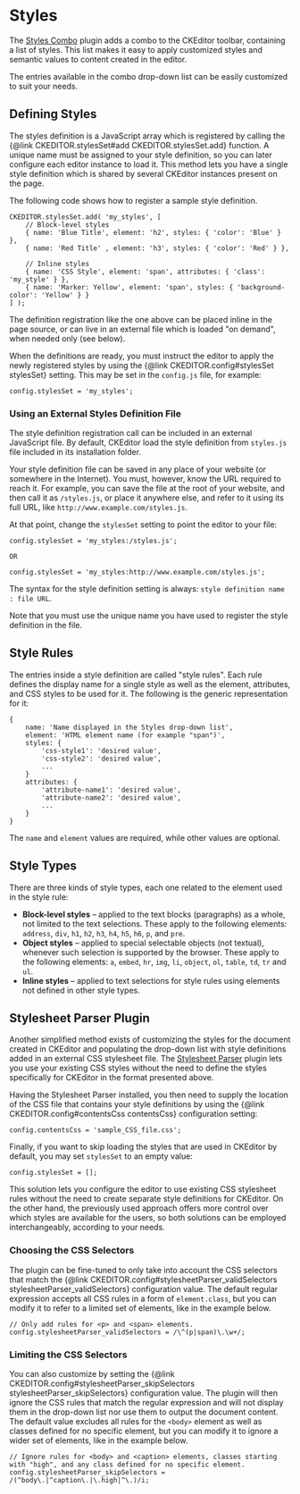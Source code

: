Styles
======

The [Styles Combo](http://ckeditor.com/addon/stylescombo) plugin adds a combo to the CKEditor toolbar, containing a list of styles. This list makes it easy to apply customized styles and semantic values to content created in the editor.

The entries available in the combo drop-down list can be easily customized to suit your needs.

Defining Styles
---------------

The styles definition is a JavaScript array which is registered by calling the {@link CKEDITOR.stylesSet#add CKEDITOR.stylesSet.add} function. A unique name must be assigned to your style definition, so you can later configure each editor instance to load it. This method lets you have a single style definition which is shared by several CKEditor instances present on the page.

The following code shows how to register a sample style definition.

	CKEDITOR.stylesSet.add( 'my_styles', [
		// Block-level styles
		{ name: 'Blue Title', element: 'h2', styles: { 'color': 'Blue' } },
		{ name: 'Red Title' , element: 'h3', styles: { 'color': 'Red' } },

		// Inline styles
		{ name: 'CSS Style', element: 'span', attributes: { 'class': 'my_style' } },
		{ name: 'Marker: Yellow', element: 'span', styles: { 'background-color': 'Yellow' } }
	] );

The definition registration like the one above can be placed inline in the page source, or can live in an external file which is loaded "on demand", when needed only (see below).

When the definitions are ready, you must instruct the editor to apply the newly registered styles by using the {@link CKEDITOR.config#stylesSet stylesSet} setting. This may be set in the `config.js` file, for example:

	config.stylesSet = 'my_styles';

### Using an External Styles Definition File

The style definition registration call can be included in an external JavaScript file. By default, CKEditor load the style definition from `styles.js` file included in its installation folder.

Your style definition file can be saved in any place of your website (or somewhere in the Internet). You must, however, know the URL required to reach it. For example, you can save the file at the root of your website, and then call it as `/styles.js`, or place it anywhere else, and refer to it using its full URL, like `http://www.example.com/styles.js`.

At that point, change the `stylesSet` setting to point the editor to your file:

	config.stylesSet = 'my_styles:/styles.js';

	OR

	config.stylesSet = 'my_styles:http://www.example.com/styles.js';

The syntax for the style definition setting is always: `style definition name : file URL`.

Note that you must use the unique name you have used to register the style definition in the file.

Style Rules
-----------

The entries inside a style definition are called "style rules". Each rule defines the display name for a single style as well as the element, attributes, and CSS styles to be used for it. The following is the generic representation for it:

	{
		name: 'Name displayed in the Styles drop-down list',
		element: 'HTML element name (for example "span")',
		styles: {
			'css-style1': 'desired value',
			'css-style2': 'desired value',
			...
		}
		attributes: {
			'attribute-name1': 'desired value',
			'attribute-name2': 'desired value',
			...
		}
	}

The `name` and `element` values are required, while other values are optional.

Style Types
-----------

There are three kinds of style types, each one related to the element used in the style rule:

- **Block-level styles** – applied to the text blocks (paragraphs) as a whole, not limited to the text selections. These apply to the following elements: `address`, `div`, `h1`, `h2`, `h3`, `h4`, `h5`, `h6`, `p`, and `pre`.
- **Object styles** – applied to special selectable objects (not textual), whenever such selection is supported by the browser. These apply to the following elements: `a`, `embed`, `hr`, `img`, `li`, `object`, `ol`, `table`, `td`, `tr` and `ul`.
- **Inline styles** – applied to text selections for style rules using elements not defined in other style types.

Stylesheet Parser Plugin
------------------------

Another simplified method exists of customizing the styles for the document created in CKEditor and populating the drop-down list with style definitions added in an external CSS stylesheet file. The [Stylesheet Parser](http://ckeditor.com/addon/stylesheetparser) plugin lets you use your existing CSS styles without the need to define the styles specifically for CKEditor in the format presented above.

Having the Stylesheet Parser installed, you then need to supply the location of the CSS file that contains your style definitions by using the {@link CKEDITOR.config#contentsCss contentsCss} configuration setting:

	config.contentsCss = 'sample_CSS_file.css';

Finally, if you want to skip loading the styles that are used in CKEditor by default, you may set `stylesSet` to an empty value:

	config.stylesSet = [];

This solution lets you configure the editor to use existing CSS stylesheet rules without the need to create separate style definitions for CKEditor. On the other hand, the previously used approach offers more control over which styles are available for the users, so both solutions can be employed interchangeably, according to your needs.

### Choosing the CSS Selectors

The plugin can be fine-tuned to only take into account the CSS selectors that match the {@link CKEDITOR.config#stylesheetParser_validSelectors stylesheetParser_validSelectors} configuration value. The default regular expression accepts all CSS rules in a form of `element.class`, but you can modify it to refer to a limited set of elements, like in the example below.

	// Only add rules for <p> and <span> elements.
	config.stylesheetParser_validSelectors = /\^(p|span)\.\w+/;

### Limiting the CSS Selectors

You can also customize by setting the {@link CKEDITOR.config#stylesheetParser_skipSelectors stylesheetParser_skipSelectors} configuration value. The plugin will then ignore the CSS rules that match the regular expression and will not display them in the drop-down list nor use them to output the document content. The default value excludes all rules for the `<body>` element as well as classes defined for no specific element, but you can modify it to ignore a wider set of elements, like in the example below.

	// Ignore rules for <body> and <caption> elements, classes starting with "high", and any class defined for no specific element.
	config.stylesheetParser_skipSelectors = /(^body\.|^caption\.|\.high|^\.)/i;
